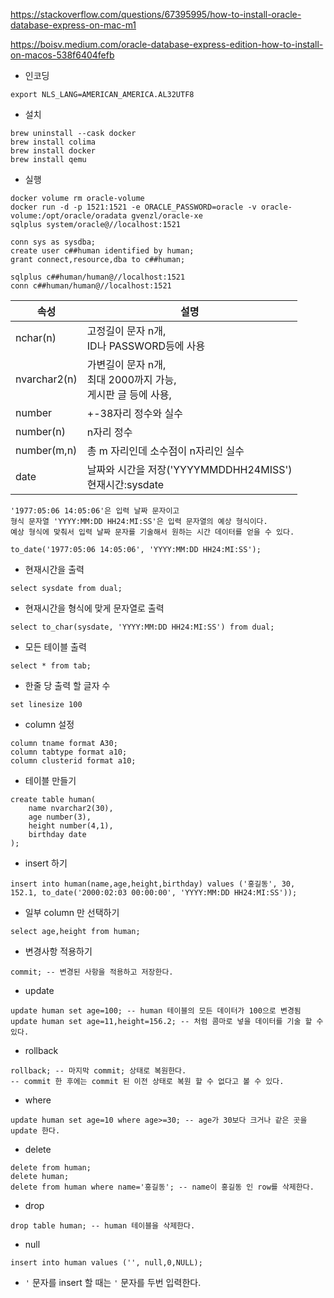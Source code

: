 https://stackoverflow.com/questions/67395995/how-to-install-oracle-database-express-on-mac-m1

https://boisv.medium.com/oracle-database-express-edition-how-to-install-on-macos-538f6404fefb

- 인코딩
```
export NLS_LANG=AMERICAN_AMERICA.AL32UTF8
```
- 설치
```
brew uninstall --cask docker
brew install colima
brew install docker
brew install qemu
```
- 실행
```
docker volume rm oracle-volume
docker run -d -p 1521:1521 -e ORACLE_PASSWORD=oracle -v oracle-volume:/opt/oracle/oradata gvenzl/oracle-xe
sqlplus system/oracle@//localhost:1521
```

```
conn sys as sysdba;
create user c##human identified by human;
grant connect,resource,dba to c##human;
```

```
sqlplus c##human/human@//localhost:1521
conn c##human/human@//localhost:1521
```
|속성|설명|
|---|---|
|nchar(n)|고정길이 문자 n개, <br>ID나 PASSWORD등에 사용|
|nvarchar2(n)|가변길이 문자 n개, <br>최대 2000까지 가능,<br> 게시판 글 등에 사용,|
|number|+-38자리 정수와 실수|
|number(n)|n자리 정수|
|number(m,n)|총 m 자리인데 소수점이 n자리인 실수|
|date|날짜와 시간을 저장('YYYYMMDDHH24MISS')<br>현재시간:sysdate|

```
'1977:05:06 14:05:06'은 입력 날짜 문자이고
형식 문자열 'YYYY:MM:DD HH24:MI:SS'은 입력 문자열의 예상 형식이다.
예상 형식에 맞춰서 입력 날짜 문자를 기술해서 원하는 시간 데이터를 얻을 수 있다.
```
```
to_date('1977:05:06 14:05:06', 'YYYY:MM:DD HH24:MI:SS');
```
- 현재시간을 출력
```
select sysdate from dual;
```
- 현재시간을 형식에 맞게 문자열로 출력
```
select to_char(sysdate, 'YYYY:MM:DD HH24:MI:SS') from dual;
```

- 모든 테이블 출력
```
select * from tab;
```
- 한줄 당 출력 할 글자 수
```
set linesize 100
```
- column 설정
```
column tname format A30;
column tabtype format a10;
column clusterid format a10;
```
- 테이블 만들기
```
create table human(
    name nvarchar2(30),
    age number(3),
    height number(4,1),
    birthday date
);
```
- insert 하기
```
insert into human(name,age,height,birthday) values ('홍길동', 30, 152.1, to_date('2000:02:03 00:00:00', 'YYYY:MM:DD HH24:MI:SS'));
```
- 일부 column 만 선택하기
```
select age,height from human;
```
- 변경사항 적용하기
```
commit; -- 변경된 사항을 적용하고 저장한다.
```
- update
```
update human set age=100; -- human 테이블의 모든 데이터가 100으로 변경됨
update human set age=11,height=156.2; -- 처럼 콤마로 넣을 데이터를 기술 할 수 있다.
```
- rollback
```
rollback; -- 마지막 commit; 상태로 복원한다.
-- commit 한 후에는 commit 된 이전 상태로 복원 할 수 없다고 볼 수 있다.
```
- where
```
update human set age=10 where age>=30; -- age가 30보다 크거나 같은 곳을 update 한다.
```
- delete
```
delete from human;
delete human;
delete from human where name='홍길동'; -- name이 홍길동 인 row를 삭제한다.
```
- drop
```
drop table human; -- human 테이블을 삭제한다.
```
- null
```
insert into human values ('', null,0,NULL);
```
- `'` 문자를 insert 할 때는 `'` 문자를 두번 입력한다.
